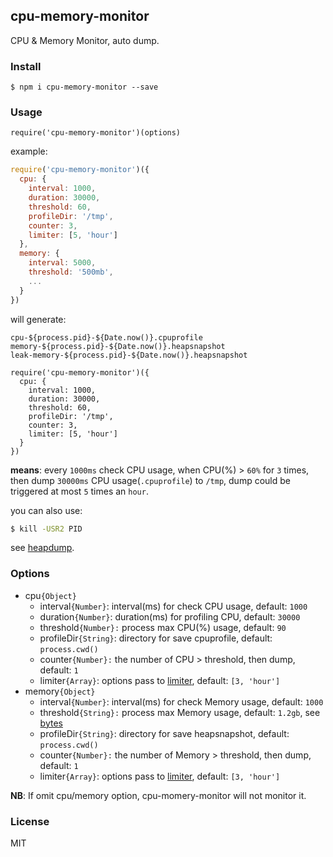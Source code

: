 ## cpu-memory-monitor

CPU & Memory Monitor, auto dump.

### Install

```
$ npm i cpu-memory-monitor --save
```

### Usage

```
require('cpu-memory-monitor')(options)
```

example:

```javascript
require('cpu-memory-monitor')({
  cpu: {
    interval: 1000,
    duration: 30000,
    threshold: 60,
    profileDir: '/tmp',
    counter: 3,
    limiter: [5, 'hour']
  },
  memory: {
    interval: 5000,
    threshold: '500mb',
    ...
  }
})
```

will generate:

```
cpu-${process.pid}-${Date.now()}.cpuprofile
memory-${process.pid}-${Date.now()}.heapsnapshot
leak-memory-${process.pid}-${Date.now()}.heapsnapshot
```


```
require('cpu-memory-monitor')({
  cpu: {
    interval: 1000,
    duration: 30000,
    threshold: 60,
    profileDir: '/tmp',
    counter: 3,
    limiter: [5, 'hour']
  }
})
```

**means**: every `1000ms` check CPU usage, when CPU(%) > `60%` for `3` times, then dump `30000ms` CPU usage(`.cpuprofile`) to `/tmp`, dump could be triggered at most `5` times an `hour`.

you can also use:

```bash
$ kill -USR2 PID
```

see [heapdump](https://github.com/bnoordhuis/node-heapdump).

### Options

- cpu`{Object}`
  - interval`{Number}`: interval(ms) for check CPU usage, default: `1000`
  - duration`{Number}`: duration(ms) for profiling CPU, default: `30000`
  - threshold`{Number}:` process max CPU(%) usage, default: `90`
  - profileDir`{String}`: directory for save cpuprofile, default: `process.cwd()`
  - counter`{Number}:` the number of CPU > threshold, then dump, default: `1`
  - limiter`{Array}`: options pass to [limiter](https://github.com/jhurliman/node-rate-limiter), default: `[3, 'hour']`
- memory`{Object}`
  - interval`{Number}`: interval(ms) for check Memory usage, default: `1000`
  - threshold`{String}:` process max Memory usage, default: `1.2gb`, see [bytes](https://github.com/visionmedia/bytes.js)
  - profileDir`{String}`: directory for save heapsnapshot, default: `process.cwd()`
  - counter`{Number}:` the number of Memory > threshold, then dump, default: `1`
  - limiter`{Array}`: options pass to [limiter](https://github.com/jhurliman/node-rate-limiter), default: `[3, 'hour']`

**NB**: If omit cpu/memory option, cpu-momery-monitor will not monitor it.

### License

MIT
